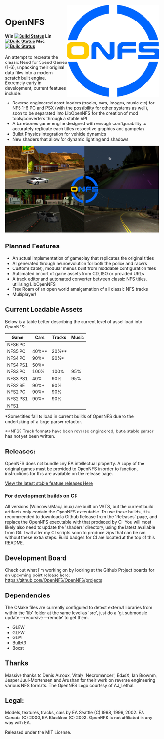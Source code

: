 <img src="doc/logo.png" align="right" height="300" width="300"/>

# OpenNFS 

#### Win [![Build Status](https://type2labs.visualstudio.com/OpenNFS/_apis/build/status/OpenNFS.OpenNFS?branchName=main&jobName=Windows_gcc)](https://type2labs.visualstudio.com/OpenNFS/_build/latest?definitionId=12&branchName=main) Lin [![Build Status](https://type2labs.visualstudio.com/OpenNFS/_apis/build/status/OpenNFS.OpenNFS?branchName=main&jobName=Linux)](https://type2labs.visualstudio.com/OpenNFS/_build/latest?definitionId=12&branchName=main) Mac [![Build Status](https://type2labs.visualstudio.com/OpenNFS/_apis/build/status/OpenNFS.OpenNFS?branchName=main&jobName=Mac)](https://type2labs.visualstudio.com/OpenNFS/_build/latest?definitionId=12&branchName=main)
    
An attempt to recreate the classic Need for Speed Games (1-6), unpacking their original data files into a modern scratch built engine. Extremely early in development, current features include:
 
  * Reverse engineered asset loaders (tracks, cars, images, music etc) for NFS 1-6 PC and PSX (with the possibility for other systems as well), soon to be separated into LibOpenNFS for the creation of mod tools/converters through a stable API
  * A barebones game engine designed with enough configurability to accurately replicate each titles respective graphics and gampelay
  * Bullet Physics Integration for vehicle dynamics
  * New shaders that allow for dynamic lighting and shadows
  
![Screenshot](doc/BuildProgress.png)  
  
## Planned Features

  * An actual implementation of gameplay that replicates the original titles
  * AI generated through neuroevolution for both the police and racers
  * Custom(izable), modular menus built from moddable configuration files
  * Automated import of game assets from CD, ISO or provided URLs
  * A track editor and automated converter between classic NFS titles, utlilising LibOpenNFS
  * Free Roam of an open world amalgamation of all classic NFS tracks
  * Multiplayer!

## Current Loadable Assets

Below is a table better describing the current level of asset load into OpenNFS:

| Game     | Cars | Tracks | Music |
|----------|------|--------|-------|
| NFS6 PC  |      |        |       |
| NFS5 PC  | 40%**| 20%**  |       |
| NFS4 PC  | 90%* | 90%*   |       |
| NFS4 PS1 | 50%* |        |       |
| NFS3 PC  | 100% | 100%   | 95%   |
| NFS3 PS1 | 40%  | 90%    | 95%   |
| NFS2 SE  | 90%* | 90%    |       |
| NFS2 PC  | 90%* | 90%    |       |
| NFS2 PS1 | 90%* | 90%    |       |
| NFS1     |      |        |       |

*Some titles fail to load in current builds of OpenNFS due to the undertaking of a large parser refactor. 

**NFS5 Track formats have been reverse engineered, but a stable parser has not yet been written.

## Releases:

OpenNFS does not bundle any EA intellectual property. A copy of the original games must be provided to OpenNFS in order to function, instructions for this are available on the release page.

[View the latest stable feature releases Here](https://github.com/AmrikSadhra/OpenNFS/releases)

### For development builds on CI:

All versions (Windows/Mac/Linux) are built on VSTS, but the current build artifacts only contain the OpenNFS executable. To use these builds, it is recommended to download a Github Release from the 'Releases' page, and replace the OpenNFS executable with that produced by CI. You will most likely also need to update the 'shaders' directory, using the latest available from Git. I will alter my CI scripts soon to produce zips that can be ran without these extra steps. Build badges for CI are located at the top of this README.

## Development Board

Check out what I'm working on by looking at the Github Project boards for an upcoming point release here:
https://github.com/OpenNFS/OpenNFS/projects

## Dependencies

The CMake files are currently configured to detect external libraries from within the 'lib' folder at the same level as 'src', just do a 'git submodule update --recursive --remote' to get them.

* GLEW 
* GLFW
* GLM 
* Bullet3
* Boost

## Thanks

Massive thanks to Denis Auroux, Vitaly 'Necromancer', EdasX, Ian Brownm, Jesper Juul-Mortensen and Arushan for their work on reverse engineering various NFS formats.
The OpenNFS Logo courtesy of AJ_Lethal.

## Legal:
Models, textures, tracks, cars by EA Seattle (C) 1998, 1999, 2002. EA Canada (C) 2000, EA Blackbox (C) 2002.
OpenNFS is not affiliated in any way with EA.

Released under the MIT License.

